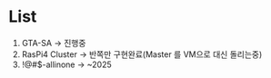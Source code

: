 # List

1. GTA-SA -> 진행중
2. RasPi4 Cluster -> 반쪽만 구현완료(Master 를 VM으로 대신 돌리는중)
3. !@#$-allinone -> ~2025
